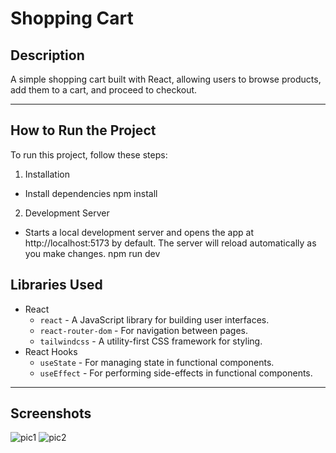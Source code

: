 # Shopping Cart

## Description
A simple shopping cart built with React, allowing users to browse products, add them to a cart, and proceed to checkout.

---
## How to Run the Project
To run this project, follow these steps:
1. Installation
  - Install dependencies
  npm install
2. Development Server
  - Starts a local development server and opens the app at http://localhost:5173 by default. The server will reload automatically as you make changes.
  npm run dev

## Libraries Used

- React
  - `react` - A JavaScript library for building user interfaces.
  - `react-router-dom` - For navigation between pages.
  - `tailwindcss` - A utility-first CSS framework for styling.
- React Hooks
  - `useState` - For managing state in functional components.
  - `useEffect` - For performing side-effects in functional components.
  
---

## Screenshots
![pic1](./assets/pic1.png)
![pic2](./assets/pic2.png)


